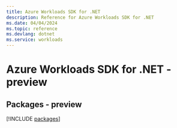 ```yaml
---
title: Azure Workloads SDK for .NET
description: Reference for Azure Workloads SDK for .NET
ms.date: 04/04/2024
ms.topic: reference
ms.devlang: dotnet
ms.service: workloads
---
```

# Azure Workloads SDK for .NET - preview
## Packages - preview
[!INCLUDE [packages](workloads-index.md)]